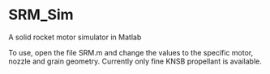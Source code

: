 # SRM_Sim
A solid rocket motor simulator in Matlab

To use, open the file SRM.m and change the values to the specific motor, nozzle and grain geometry. Currently only fine KNSB propellant is available.

